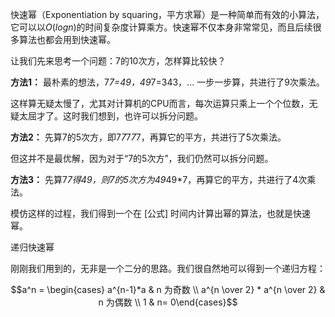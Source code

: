 快速幂（Exponentiation by squaring，平方求幂）是一种简单而有效的小算法，它可以以$O(logn)$的时间复杂度计算乘方。快速幂不仅本身非常常见，而且后续很多算法也都会用到快速幂。

让我们先来思考一个问题：7的10次方，怎样算比较快？

**方法1：** 最朴素的想法，7*7=49，49*7=343，... 一步一步算，共进行了9次乘法。

这样算无疑太慢了，尤其对计算机的CPU而言，每次运算只乘上一个个位数，无疑太屈才了。这时我们想到，也许可以拆分问题。

**方法2：** 先算7的5次方，即7*7*7*7*7，再算它的平方，共进行了5次乘法。

但这并不是最优解，因为对于“7的5次方”，我们仍然可以拆分问题。

**方法3：** 先算7*7得49，则7的5次方为49*49*7，再算它的平方，共进行了4次乘法。

模仿这样的过程，我们得到一个在 [公式] 时间内计算出幂的算法，也就是快速幂。

递归快速幂

刚刚我们用到的，无非是一个二分的思路。我们很自然地可以得到一个递归方程：

$$a^n = \begin{cases}
a^{n-1}*a & n 为奇数 \\
a^{n \over 2} * a^{n \over 2} & n 为偶数 \\     
1 & n= 0\end{cases}$$